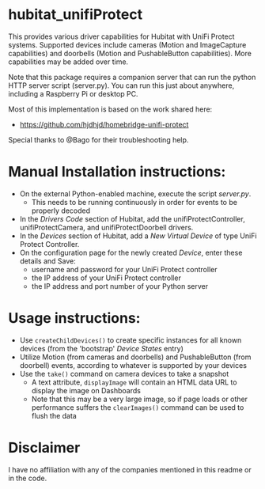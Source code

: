 # hubitat_unifiProtect

This provides various driver capabilities for Hubitat with UniFi Protect systems. Supported devices include cameras (Motion and ImageCapture capabilities) and doorbells (Motion and PushableButton capabilities).  More capabilities may be added over time.

Note that this package requires a companion server that can run the python HTTP server script (server.py).  You can run this just about anywhere, including a Raspberry Pi or desktop PC.

Most of this implementation is based on the work shared here:

* https://github.com/hjdhjd/homebridge-unifi-protect

Special thanks to @Bago for their troubleshooting help.

# Manual Installation instructions:

* On the external Python-enabled machine, execute the script *server.py*.
    * This needs to be running continuously in order for events to be properly decoded
* In the *Drivers Code* section of Hubitat, add the unifiProtectController, unifiProtectCamera, and unifiProtectDoorbell drivers.
* In the *Devices* section of Hubitat, add a *New Virtual Device* of type UniFi Protect Controller.
* On the configuration page for the newly created *Device*, enter these details and Save:
    * username and password for your UniFi Protect controller
    * the IP address of your UniFi Protect controller
    * the IP address and port number of your Python server
        

# Usage instructions:

* Use ```createChildDevices()``` to create specific instances for all known devices (from the 'bootstrap' *Device States* entry)
* Utilize Motion (from cameras and doorbells) and PushableButton (from doorbell) events, according to whatever is supported by your devices
* Use the ```take()``` command on camera devices to take a snapshot
    * A text attribute, ```displayImage``` will contain an HTML data URL to display the image on Dashboards
    * Note that this may be a very large image, so if page loads or other performance suffers the ```clearImages()``` command can be used to flush the data

# Disclaimer

I have no affiliation with any of the companies mentioned in this readme or in the code.

